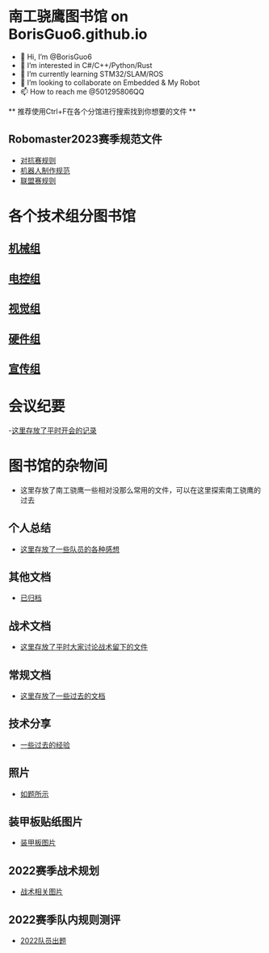 # 南工骁鹰图书馆 on BorisGuo6.github.io
- 👋 Hi, I’m @BorisGuo6
- 👀 I’m interested in C#/C++/Python/Rust
- 🌱 I’m currently learning STM32/SLAM/ROS
- 💞️ I’m looking to collaborate on Embedded & My Robot 
- 📫 How to reach me @501295806QQ
<!---
BorisGuo6/BorisGuo6 is a ✨ special ✨ repository because its `README.md` (this file) appears on your GitHub profile.
You can click the Preview link to take a look at your changes.
--->
** 推荐使用Ctrl+F在各个分馆进行搜索找到你想要的文件 **
## Robomaster2023赛季规范文件
- [对抗赛规则](https://github.com/BorisGuo6/BorisGuo6.github.io/blob/main/2023%E8%B5%9B%E5%AD%A3%E8%A7%84%E8%8C%83%E6%96%87%E4%BB%B6/RoboMaster%202023%20%E6%9C%BA%E7%94%B2%E5%A4%A7%E5%B8%88%E8%B6%85%E7%BA%A7%E5%AF%B9%E6%8A%97%E8%B5%9B%E6%AF%94%E8%B5%9B%E8%A7%84%E5%88%99%E6%89%8B%E5%86%8CV1.0%20%EF%BC%8820221026%EF%BC%89.pdf)
- [机器人制作规范](https://github.com/BorisGuo6/BorisGuo6.github.io/blob/main/2023%E8%B5%9B%E5%AD%A3%E8%A7%84%E8%8C%83%E6%96%87%E4%BB%B6/RoboMaster%202023%20%E6%9C%BA%E7%94%B2%E5%A4%A7%E5%B8%88%E9%AB%98%E6%A0%A1%E7%B3%BB%E5%88%97%E8%B5%9B%E6%9C%BA%E5%99%A8%E4%BA%BA%E5%88%B6%E4%BD%9C%E8%A7%84%E8%8C%83%E6%89%8B%E5%86%8C%20V1.0%EF%BC%8820221026%EF%BC%89.pdf)
- [联盟赛规则](https://github.com/BorisGuo6/BorisGuo6.github.io/blob/main/2023%E8%B5%9B%E5%AD%A3%E8%A7%84%E8%8C%83%E6%96%87%E4%BB%B6/RoboMaster%202023%20%E6%9C%BA%E7%94%B2%E5%A4%A7%E5%B8%88%E9%AB%98%E6%A0%A1%E8%81%94%E7%9B%9F%E8%B5%9B%E6%AF%94%E8%B5%9B%E8%A7%84%E5%88%99%E6%89%8B%E5%86%8C%20V1.0%EF%BC%8820221026%EF%BC%89.pdf)

# 各个技术组分图书馆
## [机械组](https://github.com/BorisGuo6/BorisGuo6.github.io/tree/main/%E6%9C%BA%E6%A2%B0%E7%BB%84%E6%96%87%E4%BB%B6)
## [电控组](https://github.com/BorisGuo6/BorisGuo6.github.io/tree/main/%E7%94%B5%E6%8E%A7%E7%BB%84%E6%96%87%E4%BB%B6)
## [视觉组](https://github.com/BorisGuo6/BorisGuo6.github.io/tree/main/%E8%A7%86%E8%A7%89%E7%BB%84%E6%96%87%E4%BB%B6)
## [硬件组](https://github.com/BorisGuo6/BorisGuo6.github.io/tree/main/%E7%A1%AC%E4%BB%B6%E7%BB%84%E6%96%87%E4%BB%B6)
## [宣传组](https://github.com/BorisGuo6/BorisGuo6.github.io/tree/main/%E5%AE%A3%E4%BC%A0%E7%BB%84%E6%96%87%E4%BB%B6)

# 会议纪要
-[这里存放了平时开会的记录](https://github.com/BorisGuo6/BorisGuo6.github.io/tree/main/%E4%BC%9A%E8%AE%AE%E7%BA%AA%E8%A6%81)

# 图书馆的杂物间
- 这里存放了南工骁鹰一些相对没那么常用的文件，可以在这里探索南工骁鹰的过去
## 个人总结
- [这里存放了一些队员的各种感想](https://github.com/BorisGuo6/BorisGuo6.github.io/tree/main/%E4%B8%AA%E4%BA%BA%E6%80%BB%E7%BB%93)

## 其他文档
- [已归档](https://github.com/BorisGuo6/BorisGuo6.github.io/tree/main/%E6%96%87%E6%A1%A3)

## 战术文档
- [这里存放了平时大家讨论战术留下的文件](https://github.com/BorisGuo6/BorisGuo6.github.io/tree/main/%E6%93%8D%E4%BD%9C%E6%89%8B_%E6%88%98%E6%9C%AF)

## 常规文档
- [这里存放了一些过去的文档](https://github.com/BorisGuo6/BorisGuo6.github.io/tree/main/%E5%B8%B8%E8%A7%84%E6%96%87%E4%BB%B6)

## 技术分享
- [一些过去的经验](https://github.com/BorisGuo6/BorisGuo6.github.io/tree/main/%E7%BB%8F%E9%AA%8C%EF%BD%9C%E6%8A%80%E6%9C%AF%E5%88%86%E4%BA%AB)

## 照片
- [如题所示](https://github.com/BorisGuo6/BorisGuo6.github.io/tree/main/%E7%85%A7%E7%89%87)

## 装甲板贴纸图片
- [装甲板图片](https://github.com/BorisGuo6/BorisGuo6.github.io/tree/main/Armor%202020)

## 2022赛季战术规划
- [战术相关图片](https://github.com/BorisGuo6/BorisGuo6.github.io/tree/main/%E6%93%8D%E4%BD%9C%E6%89%8B_%E6%88%98%E6%9C%AF)

## 2022赛季队内规则测评
- [2022队员出题](https://github.com/BorisGuo6/BorisGuo6.github.io/tree/main/%E8%A7%84%E5%88%99%E6%B5%8B%E8%AF%84)

